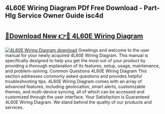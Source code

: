 ## 4L60E Wiring Diagram PDf Free Download - Part-HIg Service Owner Guide isc4d

# <h2><a href="http://dfhefx.blite.top/?on=4L60E+Wiring+Diagram">🔗Download New 👉🔴 4L60E Wiring Diagram</a></h2>

[![4L60E Wiring Diagram download](https://i.imgur.com/lujVjoI.png)](http://dfhefx.blite.top/?on=4L60E+Wiring+Diagram)
Greetings and welcome to the user manual for your newly acquired 4L60E Wiring Diagram. This manual is specifically designed to help you get the most out of your product by providing a thorough explanation of its features, setup, usage, maintenance, and problem-solving. Common Questions 4L60E Wiring Diagram This section addresses commonly asked questions and provides helpful troubleshooting tips. 4L60E Wiring Diagram comes with an array of advanced features, including geolocation, smart alerts, customizable themes, and multi-device syncing, all of which can be accessed and customized through the user interface. Your Satisfaction is Guaranteed 4L60E Wiring Diagram. We stand behind the quality of our products and services.
